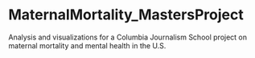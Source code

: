 # MaternalMortality_MastersProject
Analysis and visualizations for a Columbia Journalism School project on maternal mortality and mental health in the U.S.
